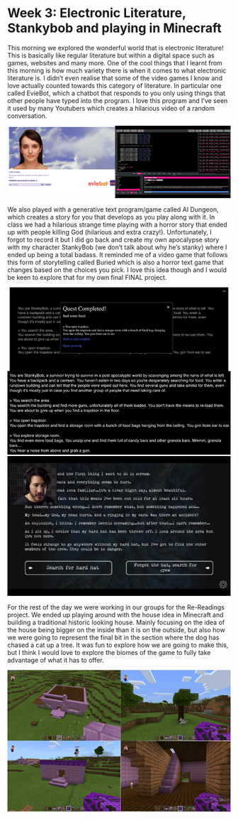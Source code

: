 # Week 3: Electronic Literature, Stankybob and playing in Minecraft

This morning we explored the wonderful world that is electronic literature! This is basically like regular literature but within a digital space such as games, websites and many more. One of the cool things that I learnt from this morning is how much variety there is when it comes to what electronic literature is. I didn’t even realise that some of the video games I know and love actually counted towards this category of literature. In particular one called EvieBot, which a chatbot that responds to you only using things that other people have typed into the program. I love this program and I’ve seen it used by many Youtubers which creates a hilarious video of a random conversation. 

<img src="electroniclit.png">

We also played with a generative text program/game called AI Dungeon, which creates a story for you that develops as you play along with it. In class we had a hilarious strange time playing with a horror story that ended up with people killing God (hilarious and extra crazy!). Unfortunately, I forgot to record it but I did go back and create my own apocalypse story with my character StankyBob (we don’t talk about why he’s stanky) where I ended up being a total badass. It reminded me of a video game that follows this form of storytelling called Buried which is also a horror text game that changes based on the choices you pick. I love this idea though and I would be keen to explore that for my own final FINAL project. 

<img src="AI-dungeon.png">
<img src="markiplier game.png">

For the rest of the day we were working in our groups for the Re-Readings project. We ended up playing around with the house idea in Minecraft and building a traditional historic looking house. Mainly focusing on the idea of the house being bigger on the inside than it is on the outside, but also how we were going to represent the final bit in the section where the dog has chased a cat up a tree. It was fun to explore how we are going to make this, but I think I would love to explore the biomes of the game to fully take advantage of what it has to offer. 

<img src="minecraft-drafts.png">



